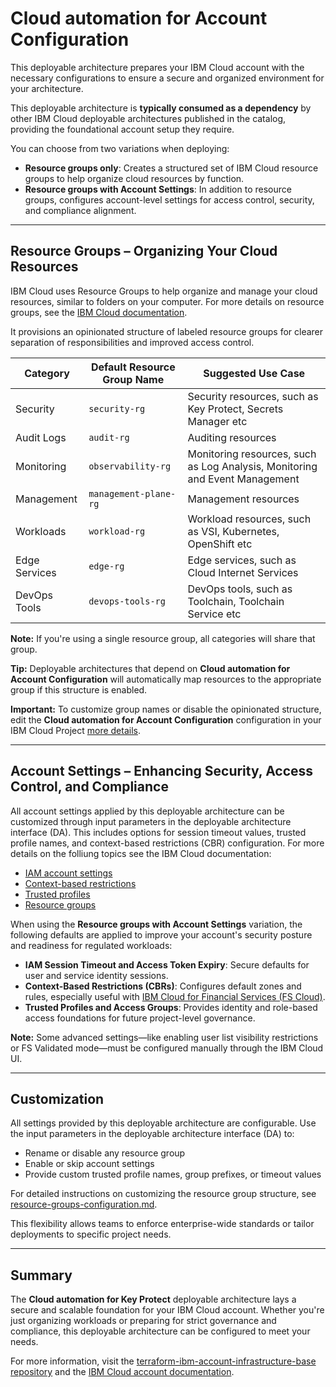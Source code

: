 # Cloud automation for Account Configuration

This deployable architecture prepares your IBM Cloud account with the necessary configurations to ensure a secure and organized environment for your architecture.

This deployable architecture is **typically consumed as a dependency** by other IBM Cloud deployable architectures published in the catalog, providing the foundational account setup they require.

You can choose from two variations when deploying:

* **Resource groups only**: Creates a structured set of IBM Cloud resource groups to help organize cloud resources by function.
* **Resource groups with Account Settings**: In addition to resource groups, configures account-level settings for access control, security, and compliance alignment.

---

## Resource Groups – Organizing Your Cloud Resources

IBM Cloud uses Resource Groups to help organize and manage your cloud resources, similar to folders on your computer.
For more details on resource groups, see the [IBM Cloud documentation](https://cloud.ibm.com/docs/account?topic=account-account_setup).

It provisions an opinionated structure of labeled resource groups for clearer separation of responsibilities and improved access control.

| Category      | Default Resource Group Name | Suggested Use Case                                                          |
| ------------- | --------------------------- | --------------------------------------------------------------------------- |
| Security      | `security-rg`               | Security resources, such as Key Protect, Secrets Manager etc                |
| Audit Logs    | `audit-rg`                  | Auditing resources                                                          |
| Monitoring    | `observability-rg`          | Monitoring resources, such as Log Analysis, Monitoring and Event Management |
| Management    | `management-plane-rg`       | Management resources                                                        |
| Workloads     | `workload-rg`               | Workload resources, such as VSI, Kubernetes, OpenShift etc                  |
| Edge Services | `edge-rg`                   | Edge services, such as Cloud Internet Services                              |
| DevOps Tools  | `devops-tools-rg`           | DevOps tools, such as Toolchain, Toolchain Service etc                      |

**Note:** If you're using a single resource group, all categories will share that group.

**Tip:** Deployable architectures that depend on **Cloud automation for Account Configuration** will automatically map resources to the appropriate group if this structure is enabled.

**Important:** To customize group names or disable the opinionated structure, edit the **Cloud automation for Account Configuration** configuration in your IBM Cloud Project [more details](./resource-group-configuration.md).

---

## Account Settings – Enhancing Security, Access Control, and Compliance

All account settings applied by this deployable architecture can be customized through input parameters in the deployable architecture interface (DA). This includes options for session timeout values, trusted profile names, and context-based restrictions (CBR) configuration.
For more details on the folliung topics see the IBM Cloud documentation:
* [IAM account settings](https://cloud.ibm.com/docs/account?topic=account-overview)
* [Context-based restrictions](https://cloud.ibm.com/docs/account?topic=account-context-restrictions-whatis)
* [Trusted profiles](https://cloud.ibm.com/docs/account?topic=account-identity-overview#trustedprofiles-bestpract)
* [Resource groups](https://cloud.ibm.com/docs/account?topic=account-account_setup)

When using the **Resource groups with Account Settings** variation, the following defaults are applied to improve your account's security posture and readiness for regulated workloads:

* **IAM Session Timeout and Access Token Expiry**: Secure defaults for user and service identity sessions.
* **Context-Based Restrictions (CBRs)**: Configures default zones and rules, especially useful with [IBM Cloud for Financial Services (FS Cloud)](https://cloud.ibm.com/docs/framework-financial-services?topic=framework-financial-services-about).
* **Trusted Profiles and Access Groups**: Provides identity and role-based access foundations for future project-level governance.

**Note:** Some advanced settings—like enabling user list visibility restrictions or FS Validated mode—must be configured manually through the IBM Cloud UI.

---

## Customization

All settings provided by this deployable architecture are configurable. Use the input parameters in the deployable architecture interface (DA) to:

* Rename or disable any resource group
* Enable or skip account settings
* Provide custom trusted profile names, group prefixes, or timeout values

For detailed instructions on customizing the resource group structure, see [resource-groups-configuration.md](./resource-groups-configuration.md).

This flexibility allows teams to enforce enterprise-wide standards or tailor deployments to specific project needs.

---

## Summary

The **Cloud automation for Key Protect** deployable architecture lays a secure and scalable foundation for your IBM Cloud account. Whether you're just organizing workloads or preparing for strict governance and compliance, this deployable architecture can be configured to meet your needs.

For more information, visit the [terraform-ibm-account-infrastructure-base repository](https://github.com/terraform-ibm-modules/terraform-ibm-account-infrastructure-base/tree/main) and the [IBM Cloud account documentation](https://cloud.ibm.com/docs/account).
